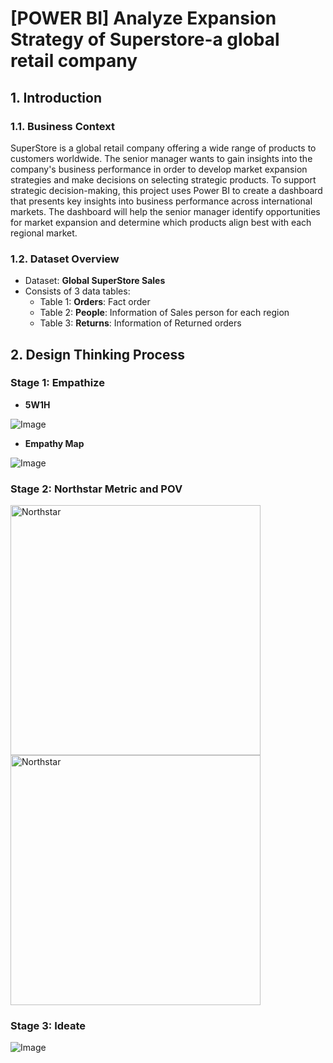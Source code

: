 # [POWER BI] Analyze Expansion Strategy of Superstore-a global retail company

## 1. Introduction
### 1.1. Business Context
SuperStore is a global retail company offering a wide range of products to customers worldwide. The senior manager wants to gain insights into the company's business performance in order to develop market expansion strategies and make decisions on selecting strategic products. To support strategic decision-making, this project uses Power BI to create a dashboard that presents key insights into business performance across international markets. The dashboard will help the senior manager identify opportunities for market expansion and determine which products align best with each regional market.

### 1.2. Dataset Overview
- Dataset: **Global SuperStore Sales**
- Consists of 3 data tables:
  - Table 1: **Orders**: Fact order
  - Table 2: **People**: Information of Sales person for each region
  - Table 3: **Returns**: Information of Returned orders

## 2. Design Thinking Process

### Stage 1: Empathize
- **5W1H**
  
![Image](https://github.com/user-attachments/assets/30853373-8d88-48f2-aa46-46baf87b6d97)

- **Empathy Map**

![Image](https://github.com/user-attachments/assets/61b6e71f-fb8a-497d-b07b-c2dc6b25c484)

### Stage 2: Northstar Metric and POV
<img src="https://github.com/user-attachments/assets/3fbd253d-f914-4831-a2a4-900e2dc4ab33" alt="Northstar" height="400" /> <img src="https://github.com/user-attachments/assets/145c10b1-0004-4f3b-9e16-d1d758471220" alt="Northstar" height="400"/>

### Stage 3: Ideate
![Image](https://github.com/user-attachments/assets/942e16d6-94df-4299-8763-2ee31752cc9c)


